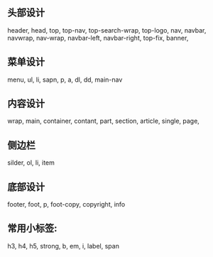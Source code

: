 ## 头部设计

header, head, top, top-nav, top-search-wrap, top-logo, nav, navbar, navwrap, nav-wrap, navbar-left, navbar-right, top-fix, banner, 
 

## 菜单设计

menu, ul, li, sapn, p, a, dl, dd, main-nav

## 内容设计

wrap, main, container, contant, part, section, article, single, page, 

## 侧边栏

silder, ol, li, item

## 底部设计

footer, foot, p, foot-copy, copyright, info

## 常用小标签:

h3, h4, h5, strong, b, em, i, label, span
